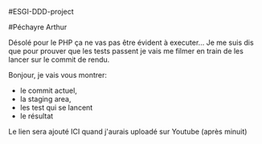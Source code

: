 #ESGI-DDD-project

#Péchayre Arthur

Désolé pour le PHP ça ne vas pas être évident à executer...
Je me suis dis que pour prouver que les tests passent je vais me filmer en train de les lancer sur le commit de rendu.

Bonjour, je vais vous montrer:

- le commit actuel,
- la staging area,
- les test qui se lancent
- le résultat

Le lien sera ajouté ICI quand j'aurais uploadé sur Youtube (après minuit)

